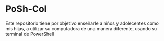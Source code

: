 # PoSh-Col
Este repositorio tiene por objetivo enseñarle a niños y adolecentes como mis hijas, a utilizar su computadora de una manera diferente, usando su terminal de PowerShell
